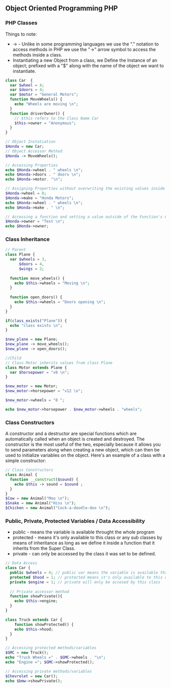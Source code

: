 ## Object Oriented Programming PHP

### PHP Classes

Things to note: 

* -> - Unlike in some programming languages we use the "." notation to access methods in PHP we use the "->" arrow symbol to access the methods inside a class.
* Instantiating a new Object from a class, we Define the Instance of an object; prefixed with a "$" along with the name of the object we want to instantiate.

```php
class Car  {
  var $wheel = 4;
  var $doors = 4;
  var $motor = "General Motors";
  function MoveWheels() {
    echo "Wheels are moving \n";
  }
  function driverOwner() {
    // $this refers to the Class Name Car 
    $this->owner = "Anonymous";
  }
}

// Object Instatiation
$Honda = new Car;
// Object Accessor Method
$Honda -> MoveWheels();

// Accessing Properties 
echo $Honda->wheel . " wheels \n"; 
echo $Honda->doors . " doors \n";
echo $Honda->motor. "\n";

// Assigning Properties without overwriting the existing values inside the class 
$Honda->wheel = 8;
$Honda->make = "Honda Motors";
echo $Honda->wheel . " wheels \n";   
echo $Honda->make . " \n";

// Accessing a function and setting a value outside of the Function's Class
$Honda->owner = "Test \n";
echo $Honda->owner;
```



### Class Inheritance 

```php
// Parent 
class Plane {
  var $wheels = 3,
      $doors = 4,
      $wings = 2;
      
  function move_wheels() {
    echo $this->wheels = "Moving \n";  
  }
  
  function open_doors() {
    echo $this->wheels = "Doors opening \n";
  }
}

if(class_exists("Plane")) {
  echo "class exists \n";
}

$new_plane = new Plane; 
$new_plane -> move_wheels();
$new_plane -> open_doors();

//Child 
// Class Motor inherits values from class Plane 
class Motor extends Plane {
  var $horsepower = "v8 \n";
}

$new_motor = new Motor;
$new_motor->horsepower = "v12 \n";

$new_motor->wheels = "8 ";

echo $new_motor->horsepower . $new_motor->wheels . "wheels";
```

### Class Constructors 

A constructor and a destructor are special functions which are automatically called when an object is created and destroyed. The constructor is the most useful of the two, especially because it allows you to send parameters along when creating a new object, which can then be used to initialize variables on the object. Here's an example of a class with a simple constructor:

```php
// Class Constructors 
class Animal {
  function __construct($sound) {
    echo $this -> sound = $sound ;
  }
}
$Cow = new Animal("Moo \n");
$Snake = new Animal("Hiss \n");
$Chicken = new Animal("Cock-a-doodle-doo \n");
```



### Public, Private, Protected Variables / Data Accessibility 

* public - means the variable is available throught the whole program
* protected - means it's only available to this class or any sub classes by means of inheritance as long as we define it inside a function that it inherits from the Super Class.
* private - can only be accessed by the class it was set to be defined.

```php
// Data Access 
class Car {
  public $wheels = 4; // public var means the variable is available throughout the whole program
  protected $hood = 1; // protected means it's only available to this class or any sub classes by means of inheritance as long as we define it with a function;
  private $engine = 1; // private will only be accesed by this class 
  
  // Private accessor method 
  function showPrivate(){
    echo $this->engine;
  }
}

class Truck extends Car {
    function showProtected() {
    echo $this->hood;
  }
}

// Accessing protected methods/variables
$GMC = new Truck();
echo "Truck Wheels =" . $GMC->wheels . "\n";
echo "Engine ="; $GMC->showProtected();

// Accessing private methods/variables 
$Chevrolet = new Car();
echo $bmw->showPrivate();
```





